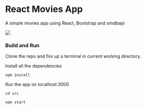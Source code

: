 
# React Movies App

A simple movies app using React, Bootstrap and omdbapi

  

<img  src="https://github.com/xalkan/ReactMoviesApp/blob/master/output.gif" />

  

### Build and Run

  

Clone the repo and fire up a terminal in current working directory.

  

Install all the dependencies

  

    npm install

  

Run the app on localhost:3000

  

    cd src
    
    npm start

